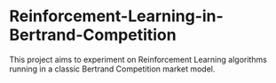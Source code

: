 # Reinforcement-Learning-in-Bertrand-Competition

This project aims to experiment on Reinforcement Learning algorithms running in a classic Bertrand Competition market model.
